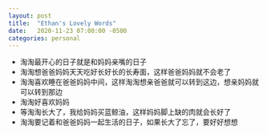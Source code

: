 ```yaml
---
layout: post
title:  "Ethan's Lovely Words"
date:   2020-11-23 07:00:00 -0500
categories: personal
---
```


* 淘淘最开心的日子就是和妈妈亲嘴的日子
* 淘淘想爸爸妈妈天天吃好长好长的长寿面，这样爸爸妈妈就不会老了
* 淘淘喜欢睡在爸爸妈妈中间，这样淘淘想亲爸爸就可以转到这边，想亲妈妈就可以转到那边
* 淘淘好喜欢妈妈
* 等淘淘长大了，我给妈妈买蓝鲸油，这样妈妈脚上缺的肉就会长好了
* 淘淘要记着和爸爸妈妈一起生活的日子，如果长大了忘了，要好好想想
